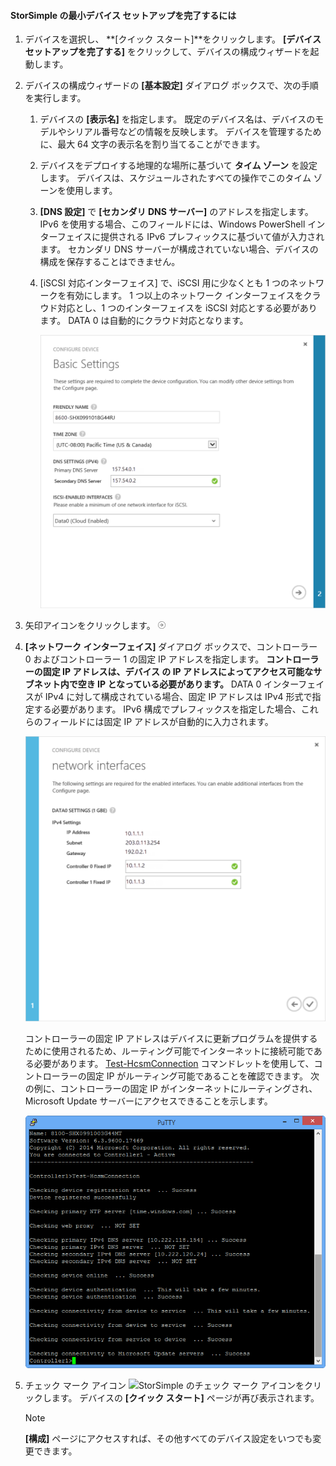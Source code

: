 <!--author=alkohli last changed: 9/17/15-->

#### <a name="to-complete-the-minimum-storsimple-device-setup"></a>StorSimple の最小デバイス セットアップを完了するには
1. デバイスを選択し、 **[クイック スタート]**をクリックします。 **[デバイス セットアップを完了する]** をクリックして、デバイスの構成ウィザードを起動します。
2. デバイスの構成ウィザードの **[基本設定]** ダイアログ ボックスで、次の手順を実行します。
   
   1. デバイスの **[表示名]** を指定します。 既定のデバイス名は、デバイスのモデルやシリアル番号などの情報を反映します。 デバイスを管理するために、最大 64 文字の表示名を割り当てることができます。
   2. デバイスをデプロイする地理的な場所に基づいて **タイム ゾーン** を設定します。 デバイスは、スケジュールされたすべての操作でこのタイム ゾーンを使用します。
   3. **[DNS 設定]** で **[セカンダリ DNS サーバー]** のアドレスを指定します。 IPv6 を使用する場合、このフィールドには、Windows PowerShell インターフェイスに提供される IPv6 プレフィックスに基づいて値が入力されます。 
      セカンダリ DNS サーバーが構成されていない場合、デバイスの構成を保存することはできません。
   4. [iSCSI 対応インターフェイス] で、iSCSI 用に少なくとも 1 つのネットワークを有効にします。 1 つ以上のネットワーク インターフェイスをクラウド対応とし、1 つのインターフェイスを iSCSI 対応とする必要があります。 DATA 0 は自動的にクラウド対応となります。
      
      ![StorSimple の最小限のデバイス セットアップ基本設定](./media/storsimple-complete-minimum-device-setup-u1/HCS_MinDeviceSetupBasicSettings1-include.png)
3. 矢印アイコンをクリックします。 ![StorSimple の矢印アイコン](./media/storsimple-complete-minimum-device-setup/HCS_ArrowIcon-include.png)
4. **[ネットワーク インターフェイス]** ダイアログ ボックスで、コントローラー 0 およびコントローラー 1 の固定 IP アドレスを指定します。 **コントローラーの固定 IP アドレスは、デバイス の IP アドレスによってアクセス可能なサブネット内で空き IP となっている必要があります。**  DATA 0 インターフェイスが IPv4 に対して構成されている場合、固定 IP アドレスは IPv4 形式で指定する必要があります。 IPv6 構成でプレフィックスを指定した場合、これらのフィールドには固定 IP アドレスが自動的に入力されます。

    ![StorSimple の最小限のデバイス セットアップのネットワーク インターフェイス](./media/storsimple-complete-minimum-device-setup-u1/HCS_MinDeviceSetupNetworkInterfaces2-include.png)

    コントローラーの固定 IP アドレスはデバイスに更新プログラムを提供するために使用されるため、ルーティング可能でインターネットに接続可能である必要があります。 [Test-HcsmConnection][Test] コマンドレットを使用して、コントローラーの固定 IP がルーティング可能であることを確認できます。 次の例に、コントローラーの固定 IP がインターネットにルーティングされ、Microsoft Update サーバーにアクセスできることを示します。 

     ![Test-HcsmConnection showing routable IPs](./media/storsimple-complete-minimum-device-setup-u1/Test-HcsmConnectionOutputRegisteredDevice.png)

1. チェック マーク アイコン ![StorSimple のチェック マーク アイコン](をクリックします。/media/storsimple-complete-minimum-device-setup/HCS_CheckIcon-includeをクリックします。png)をクリックします。
   デバイスの **[クイック スタート]** ページが再び表示されます。
   
   > [!NOTE]
   > **[構成]** ページにアクセスすれば、その他すべてのデバイス設定をいつでも変更できます。
   > 
   > 

<!--Link reference-->
[Test]: https://technet.microsoft.com/library/dn715782(v=wps.630).aspx

<!--HONumber=Nov16_HO2-->


